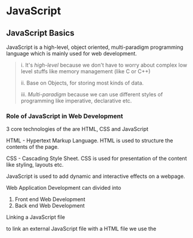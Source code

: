 # JavaScript

## JavaScript Basics

JavaScript is a high-level, object oriented, multi-paradigm programming language which is mainly used for web development.

> i. It's _high-level_ because we don't have to worry about complex low level stuffs like memory management (like C or C++)
>
> ii. Base on Objects, for storing most kinds of data.
>
> iii. _Multi-paradigm_ because we can use different styles of programming like imperative, declarative etc.

### Role of JavaScript in Web Development

3 core technologies of the are HTML, CSS and JavaScript

HTML - Hypertext Markup Language. HTML is used to structure the contents of the page.

CSS - Cascading Style Sheet. CSS is used for presentation of the content like styling, layouts etc.

JavaScript is used to add dynamic and interactive effects on a webpage.

Web Application Development can divided into

1. Front end Web Development
2. Back end Web Development

Linking a JavaScript file

to link an external JavaScript file with a HTML file we use the <script> tag

```
    <script src="./index.js"></script>
    <script async src="./index.js"></script>
    <script defer src="./index.js"></script>
```

If we add the _async_ or the _defer_ attribute then the script file will be downloaded asynchronously. We'll discuss this in details later.

### Value and Variables

A value is basically a piece of data. It's the most fundamental unit of information that we have in programming.
Example: "hello", 100, 23 etc.

Variables: We can use vaiables to store values an reuse them whenever we want to.
Example: `let firstName = "John";`

Think of variable as box in real world which can hold diffrent types of items and the variable name is the label on the box.
We can use that label to find the box later. Similarly we can use the variable name to reference the variable.

```
    let firstName = 'John';
    console.log(firstName);                 // This will print John in the console
```

There are few benefits of using variables"

1. We can reuse the values stored in the variable.
2. We we need to change the value, we only need to change it once, not every instances of the variable.

#### Rule of Naming Variables in JavaScript

1. Variable name can not start with a number

`let 5years = 5;                          // This will cause error`

2. Variable names can only contain letters, numbers and underscore (\_) and dollar sign ($).
3. Variable names can not be reserved keywords in JavaScript.
   `let new = "New;         // This is invalid`
4. Variable names should be descriptive and meaningful. This makes our code more readable and understandable.

```
    let x = "Wasiqur"                     // bad practice
    let firstName = "Wasiqur"             // good practice
```

### Data Types in Javascript

In every programming language values can have different types, depending on the type of data they hold.
In JavaScript every value is either an Object or a Primitive type.
A value is primitive if it's not an object.

#### Primitive Types

There are 7 primitive types in JavaScript.

1. **Number**: Floating point numbers. Used for decimals and integers. e.g. 23.0, 100 etc.
2. **String**: Sequence of characters. Used for text. e.g. "hello", "abcd..." etc.
3. **Boolean**: Logical type that can only be `true` or `false`. Used for taking decisions.
4. **undefined**: Value taken by a vaiable that is declared but not not assigned. Empty value.
5. **null**: Also mean "empty value" but it is assianable to vaiables. e.g. `let lastName = null`
6. **Symbol** (ES2015): Value that is unique and can not be changed. (not useful for now)
7. **BigInt** (ES2020): Used for larger integers than the **Number** type can hold.

JavaScript has dynamic typing:

1. We don't have to define the data type of the value stored in a variable. Instead the data type are determined automatically.
2. In JavaScript, it's the value that has a type, not the variable;
3. Variables simply stores values that have a type.
4. We can assign a new value with a different data type to the same variable without a problem. It is very useful but can be source of some bug.

```
    let x = 23;                        // number
    x = "hello";                       // string
```

### Code Commenting

Comment are part of code which is not executed by the JavaScript engine.
Single line comment

```
    // This is a single line comment.
```

Multi line comment

```
    /* This is
       a multiline comment
       because it can be
       written on multiple lines.
    */
```

### **typeof** operator

The **typeof** operator shows the types of different values.

```
let greet = "Hello";
console.log(typeof greet);                     // string

let hello;
console.log(typeof hello);                     // undefined

let jsIsFun = true;

console.log(typeof jsIsFun);                   // boolean
console.log(typeof false);                     // boolean

console.log(typeof 34);                        // number
console.log(typeof "Hello World");             // string

jsIsFun = "yes";
console.log(typeof jsIsFun);                   // string

console.log(hello)                             // undefined
console.log(typeof undefined);                 // undefined =>> undefined is both a type and a value

console.log(typeof null);                      // object  =>> probably a bug in JS
```

### Declaring variables in JavaScript: _let_, _const_ and _var_

Let's now take a look at 3 different ways to declare variables in JavaScript.

1. let
2. const
3. var

var was the old way of declaring variables while let ans const are modern way of declaring variables. let and const were added to the language in ES2015/ES6.

1. let: We use the let keyword to declare variables that can chabge later i.e. during the execution of program.

```
    let age = 20;
    age = 21;                         // reassigning a value to a variable.
```

let is used when we need to mutate a vaiable. Also, when we declare an empty variable.

2. const: We use the const keyword to declare variables that area not suposed to change at any point in future. The value in a const variable can not be changed so it is called constant variable or immutable variable.

```
    const birthYear = 2002;
    birthYear = 2000;                 // error ==> reassignment is not allowed
```

As constant variable are immutable, we can not declare empty const varables. So, const variable declaration must always be initialized.

As a best practice we should we const variables and let varibles only when we are sure that the variable needs to change at some point in the future.

3. var: var is the old way of declaring variable prior to ES2015/ES6. On the surface it works like let but there are some differences. Like let variables are block scoped and var varibales are function scoped etc. We'll learn them later in details. Declaring variables using var should be avoided in modern JavaScript.

```
    var job = "Software Engineer";
    job = "coder";
```

### Basic Operators

Let's learn about some basic operators in JavaScript.

An operator is basically allows us to perform some operation on values and variables. Like transform values or combine multiple values etc.

There are many kinds of operators:

#### 1. Mathematical/Arithmetic Operators:

1. Addition operator `+`
2. Subtraction operator `-`
3. Multiplication operator `*`
4. Division operator `/`
5. Exponent operator `**`
6. Modulo/remainder operator `%`

#### 2. Assignment Operators:

1. Assignments (basic) `=`
2. Addition assignment operator `+=`
3. Subtraction assignment operator `-=`
4. Multiplication assignment operator `*=`
5. Divition assignment operator `/=`

#### 3. Increment and Decrement Operators:

1. Prefix increment operator `++x`
2. Postfix increment operator `x++`
3. Prefix decrement operator `--x`
4. Postfix derement operator `x--`

#### 4. Comparison Operators:

1. Equality operator `==`
2. Inequality Operator `!=`
3. Strict equality operator `===`
4. Strict inequality operator `!==`
5. Greater than operator `>`
6. Greater than equal operator `>=`
7. Less than operator `<`
8. Less than equal operator `<=`

### Operator Precedence:

### Strings and Template Literals:
